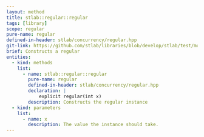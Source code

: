 ```yaml
---
layout: method
title: stlab::regular::regular
tags: [library]
scope: regular
pure-name: regular
defined-in-header: stlab/concurrency/regular.hpp
git-link: https://github.com/stlab/libraries/blob/develop/stlab/test/model.hpp
brief: Constructs a regular
entities:
  - kind: methods
    list:
      - name: stlab::regular::regular
        pure-name: regular
        defined-in-header: stlab/concurrency/regular.hpp 
        declaration: |
            explicit regular(int x)
        description: Constructs the regular instance
  - kind: parameters
    list:
      - name: x
        description: The value the instance should take.
---
```

